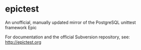 epictest
========

An unofficial, manually updated mirror of the PostgreSQL unittest framework Epic

For documentation and the official Subversion repository, see:
http://epictest.org
